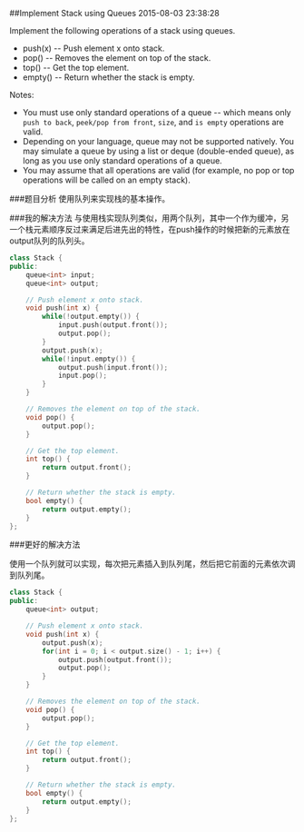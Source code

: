 ##Implement Stack using Queues
2015-08-03 23:38:28

Implement the following operations of a stack using queues.

- push(x) -- Push element x onto stack.
- pop() -- Removes the element on top of the stack.
- top() -- Get the top element.
- empty() -- Return whether the stack is empty.


Notes:

- You must use only standard operations of a queue -- which means only `push to back`, `peek/pop from front`, `size`, and `is empty` operations are valid.
- Depending on your language, queue may not be supported natively. You may simulate a queue by using a list or deque (double-ended queue), as long as you use only standard operations of a queue.
- You may assume that all operations are valid (for example, no pop or top operations will be called on an empty stack).

###题目分析
使用队列来实现栈的基本操作。

###我的解决方法
与使用栈实现队列类似，用两个队列，其中一个作为缓冲，另一个栈元素顺序反过来满足后进先出的特性，在push操作的时候把新的元素放在output队列的队列头。

~~~c++
class Stack {
public:
    queue<int> input;
    queue<int> output;

    // Push element x onto stack.
    void push(int x) {
        while(!output.empty()) {
            input.push(output.front());
            output.pop();
        }
        output.push(x);
        while(!input.empty()) {
            output.push(input.front());
            input.pop();
        }
    }

    // Removes the element on top of the stack.
    void pop() {
        output.pop();
    }

    // Get the top element.
    int top() {
        return output.front();
    }

    // Return whether the stack is empty.
    bool empty() {
        return output.empty();
    }
};
~~~

###更好的解决方法

使用一个队列就可以实现，每次把元素插入到队列尾，然后把它前面的元素依次调到队列尾。

~~~c++
class Stack {
public:
    queue<int> output;

    // Push element x onto stack.
    void push(int x) {
        output.push(x);
        for(int i = 0; i < output.size() - 1; i++) {
            output.push(output.front());
            output.pop();
        }
    }

    // Removes the element on top of the stack.
    void pop() {
        output.pop();
    }

    // Get the top element.
    int top() {
        return output.front();
    }

    // Return whether the stack is empty.
    bool empty() {
        return output.empty();
    }
};
~~~
